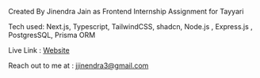 Created By Jinendra Jain as Frontend Internship Assignment for Tayyari

Tech used: Next.js, Typescript, TailwindCSS, shadcn, Node.js , Express.js , PostgresSQL, Prisma ORM

Live Link : [Website](https://tayyari-phi.vercel.app/)

Reach out to me at : jjinendra3@gmail.com
